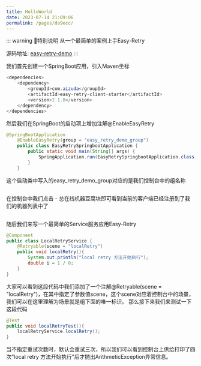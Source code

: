 ```yaml
---
title: HelloWorld
date: 2023-07-14 21:09:06
permalink: /pages/da9ecc/
---
```


::: warning 🌈特别说明
从一个最简单的案例上手Easy-Retry

源码地址: [easy-retry-demo](https://gitee.com/zhangyutongxue/easy-retry-demo)
:::

我们首先创建一个SpringBoot应用，引入Maven坐标

```java
<dependencies>
    <dependency>
        <groupId>com.aizuda</groupId>
        <artifactId>easy-retry-client-starter</artifactId>
        <version>2.1.0</version>
    </dependency>
</dependencies>
```

然后我们在SpringBoot的启动项上增加注解@EnableEasyRetry

```java
@SpringBootApplication
    @EnableEasyRetry(group = "easy_retry_demo_group")
    public class EasyRetrySpringbootApplication {
        public static void main(String[] args) {
            SpringApplication.run(EasyRetrySpringbootApplication.class, args);
        }
    }
```

这个启动类中写入的easy_retry_demo_group对应的是我们控制台中的组名称

<img :src="$withBase('/img/建立控制台上的组.png')" class="no-zoom" style="zoom: 100%;">

在控制台中我们点击 - 总在线机器豆腐块即可看到当前的客户端已经注册到了我们的机器列表中了

<img :src="$withBase('/img/查看机器列表.png')" class="no-zoom" style="zoom: 100%;">

随后我们来写一个最简单的Service服务应用Easy-Retry

```java
@Component
public class LocalRetryService {
    @Retryable(scene = "localRetry")
    public void localRetry(){
        System.out.println("local retry 方法开始执行");
        double i = 1 / 0;
    }
}
```

大家可以看到这段代码中我们添加了一个注解@Retryable(scene = "localRetry")，在其中指定了参数值scene，这个scene对应着控制台中的场景，我们可以在这里理解为场景就是组下面的唯一标识。
那么接下来我们来测试一下这段代码

```java
@Test
public void localRetryTest(){
    localRetryService.localRetry();
}
```

当不指定重试次数时，默认会重试三次，所以我们可以看到控制台上供给打印了四次"local retry 方法开始执行"后才抛出ArithmeticException异常信息。

<img :src="$withBase('/img/Easy-Retry启动案例.png')" class="no-zoom" style="zoom: 100%;">
